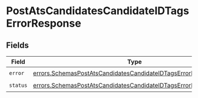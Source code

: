 # PostAtsCandidatesCandidateIDTagsErrorResponse


## Fields

| Field                                                                                                                                                  | Type                                                                                                                                                   | Required                                                                                                                                               | Description                                                                                                                                            |
| ------------------------------------------------------------------------------------------------------------------------------------------------------ | ------------------------------------------------------------------------------------------------------------------------------------------------------ | ------------------------------------------------------------------------------------------------------------------------------------------------------ | ------------------------------------------------------------------------------------------------------------------------------------------------------ |
| `error`                                                                                                                                                | [errors.SchemasPostAtsCandidatesCandidateIDTagsErrorResponseError](../../models/errors/schemaspostatscandidatescandidateidtagserrorresponseerror.md)   | :heavy_check_mark:                                                                                                                                     | N/A                                                                                                                                                    |
| `status`                                                                                                                                               | [errors.SchemasPostAtsCandidatesCandidateIDTagsErrorResponseStatus](../../models/errors/schemaspostatscandidatescandidateidtagserrorresponsestatus.md) | :heavy_check_mark:                                                                                                                                     | N/A                                                                                                                                                    |